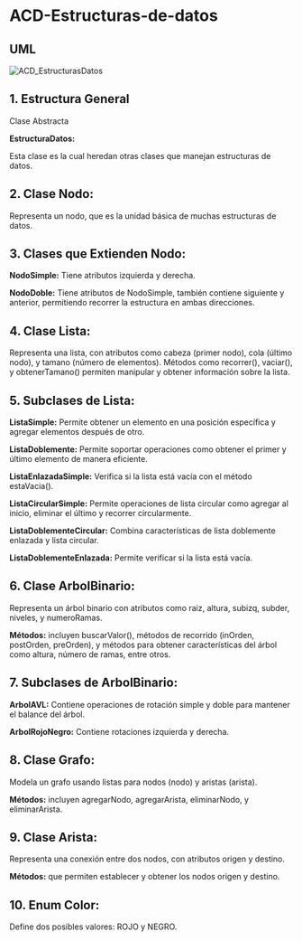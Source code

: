# ACD-Estructuras-de-datos

## UML

![ACD_EstructurasDatos](https://github.com/user-attachments/assets/dc534dcc-6528-4225-9669-28346277ff82)


## 1. Estructura General

Clase Abstracta 

**EstructuraDatos:**

Esta clase es la cual heredan otras clases que manejan estructuras de datos. 

## 2. Clase Nodo:


Representa un nodo, que es la unidad básica de muchas estructuras de datos.

## 3. Clases que Extienden Nodo:

**NodoSimple:** Tiene atributos izquierda y derecha.


**NodoDoble:** Tiene atributos de NodoSimple, también contiene siguiente y anterior, permitiendo recorrer la estructura en ambas direcciones.


## 4. Clase Lista:

Representa una lista, con atributos como cabeza (primer nodo), cola (último nodo), y tamano (número de elementos).
Métodos como recorrer(), vaciar(), y obtenerTamano() permiten manipular y obtener información sobre la lista.


## 5. Subclases de Lista:

**ListaSimple:** Permite obtener un elemento en una posición específica y agregar elementos después de otro.


**ListaDoblemente:** Permite soportar operaciones como obtener el primer y último elemento de manera eficiente.


**ListaEnlazadaSimple:** Verifica si la lista está vacía con el método estaVacia().


**ListaCircularSimple:** Permite operaciones de lista circular como agregar al inicio, eliminar el último y recorrer circularmente.


**ListaDoblementeCircular:** Combina características de lista doblemente enlazada y lista circular.


**ListaDoblementeEnlazada:** Permite verificar si la lista está vacía.


## 6. Clase ArbolBinario:

Representa un árbol binario con atributos como raiz, altura, subizq, subder, niveles, y numeroRamas.


**Métodos:** incluyen buscarValor(), métodos de recorrido (inOrden, postOrden, preOrden), y métodos para obtener características del árbol como altura, número de ramas, entre otros.


## 7. Subclases de ArbolBinario:

**ArbolAVL:** Contiene operaciones de rotación simple y doble para mantener el balance del árbol.


**ArbolRojoNegro:** Contiene rotaciones izquierda y derecha.


## 8. Clase Grafo:

Modela un grafo usando listas para nodos (nodo) y aristas (arista).


**Métodos:** incluyen agregarNodo, agregarArista, eliminarNodo, y eliminarArista.


## 9. Clase Arista:

Representa una conexión entre dos nodos, con atributos origen y destino.


**Métodos:** que permiten establecer y obtener los nodos origen y destino.


## 10. Enum Color:

Define dos posibles valores: ROJO y NEGRO.
